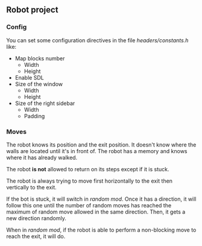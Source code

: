 ## Robot project

### Config

You can set some configuration directives in the file _headers/constants.h_ like:
* Map blocks number
  * Width
  * Height
* Enable SDL
* Size of the window
  * Width
  * Height
* Size of the right sidebar
  * Width
  * Padding
  
### Moves

The robot knows its position and the exit position.
It doesn't know where the walls are located until it's in front of.
The robot has a memory and knows where it has already walked.

The robot **is not** allowed to return on its steps except if it is stuck.

The robot is always trying to move first horizontally to the exit then vertically to the exit.

If the bot is stuck, it will switch in *random mod*.
Once it has a direction, it will follow this one until the number of random moves has reached
the maximum of random move allowed in the same direction. Then, it gets a new direction randomly.

When in *random mod*, if the robot is able to perform a non-blocking move to reach the exit, it will do. 
